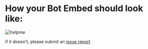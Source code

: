 <h1>How your Bot Embed should look like:</h1>

![helpme](https://user-images.githubusercontent.com/70854720/211413068-b1344d5f-dd0a-4f20-a8c1-3d80468ef471.png)

if it doesn't, please submit an [issue report](https://github.com/Asrake-Science/os-whitelist-bot/issues)
